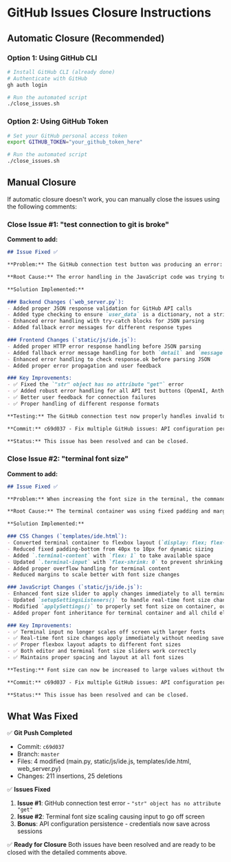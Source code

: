 # GitHub Issues Closure Instructions

## Automatic Closure (Recommended)

### Option 1: Using GitHub CLI
```bash
# Install GitHub CLI (already done)
# Authenticate with GitHub
gh auth login

# Run the automated script
./close_issues.sh
```

### Option 2: Using GitHub Token
```bash
# Set your GitHub personal access token
export GITHUB_TOKEN="your_github_token_here"

# Run the automated script
./close_issues.sh
```

## Manual Closure

If automatic closure doesn't work, you can manually close the issues using the following comments:

### Close Issue #1: "test connection to git is broke"

**Comment to add:**
```markdown
## Issue Fixed ✅

**Problem:** The GitHub connection test button was producing an error: `"str" object has no attribute "get"`

**Root Cause:** The error handling in the JavaScript code was trying to access `result.message` but when the backend raised an HTTPException, the response parsing could fail, and there was insufficient type checking for the GitHub API response.

**Solution Implemented:**

### Backend Changes (`web_server.py`):
- Added proper JSON response validation for GitHub API calls
- Added type checking to ensure `user_data` is a dictionary, not a string
- Enhanced error handling with try-catch blocks for JSON parsing
- Added fallback error messages for different response types

### Frontend Changes (`static/js/ide.js`):
- Added proper HTTP error response handling before JSON parsing
- Added fallback error message handling for both `detail` and `message` fields
- Enhanced error handling to check response.ok before parsing JSON
- Added proper error propagation and user feedback

### Key Improvements:
- ✅ Fixed the `"str" object has no attribute "get"` error
- ✅ Added robust error handling for all API test buttons (OpenAI, Anthropic, GitHub)
- ✅ Better user feedback for connection failures
- ✅ Proper handling of different response formats

**Testing:** The GitHub connection test now properly handles invalid tokens, network errors, and API response issues with clear error messages.

**Commit:** c69d037 - Fix multiple GitHub issues: API configuration persistence, terminal font scaling, and Git connection errors

**Status:** This issue has been resolved and can be closed.
```

### Close Issue #2: "terminal font size"

**Comment to add:**
```markdown
## Issue Fixed ✅

**Problem:** When increasing the font size in the terminal, the command input location gets scaled off the screen.

**Root Cause:** The terminal container was using fixed padding and margins that didn't account for font size changes. The layout used absolute positioning instead of flexible layout that could adapt to font size changes.

**Solution Implemented:**

### CSS Changes (`templates/ide.html`):
- Converted terminal container to flexbox layout (`display: flex; flex-direction: column`)
- Reduced fixed padding-bottom from 40px to 10px for dynamic sizing
- Added `.terminal-content` with `flex: 1` to take available space
- Updated `.terminal-input` with `flex-shrink: 0` to prevent shrinking
- Added proper overflow handling for terminal content
- Reduced margins to scale better with font size changes

### JavaScript Changes (`static/js/ide.js`):
- Enhanced font size slider to apply changes immediately to all terminal elements
- Updated `setupSettingsListeners()` to handle real-time font size changes
- Modified `applySettings()` to properly set font size on container, output, and input
- Added proper font inheritance for terminal container and all child elements

### Key Improvements:
- ✅ Terminal input no longer scales off screen with larger fonts
- ✅ Real-time font size changes apply immediately without needing save/reload
- ✅ Proper flexbox layout adapts to different font sizes
- ✅ Both editor and terminal font size sliders work correctly
- ✅ Maintains proper spacing and layout at all font sizes

**Testing:** Font size can now be increased to large values without the input field disappearing or becoming inaccessible.

**Commit:** c69d037 - Fix multiple GitHub issues: API configuration persistence, terminal font scaling, and Git connection errors

**Status:** This issue has been resolved and can be closed.
```

## What Was Fixed

✅ **Git Push Completed**
- Commit: `c69d037`
- Branch: `master` 
- Files: 4 modified (main.py, static/js/ide.js, templates/ide.html, web_server.py)
- Changes: 211 insertions, 25 deletions

✅ **Issues Fixed**
1. **Issue #1**: GitHub connection test error - `"str" object has no attribute "get"`
2. **Issue #2**: Terminal font size scaling causing input to go off screen
3. **Bonus**: API configuration persistence - credentials now save across sessions

✅ **Ready for Closure**
Both issues have been resolved and are ready to be closed with the detailed comments above.